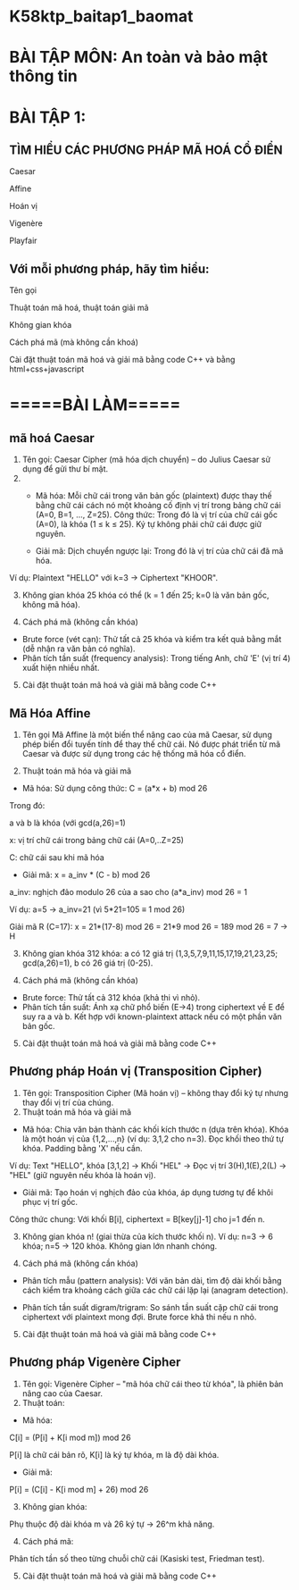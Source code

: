 # K58ktp_baitap1_baomat
# BÀI TẬP MÔN: An toàn và bảo mật thông tin
# BÀI TẬP 1:
## TÌM HIỂU CÁC PHƯƠNG PHÁP MÃ HOÁ CỔ ĐIỂN
Caesar

Affine

Hoán vị

Vigenère

Playfair
## Với mỗi phương pháp, hãy tìm hiểu:
Tên gọi

Thuật toán mã hoá, thuật toán giải mã

Không gian khóa

Cách phá mã (mà không cần khoá)

Cài đặt thuật toán mã hoá và giải mã bằng code C++ và bằng html+css+javascript

# =====BÀI LÀM=====
## mã hoá Caesar
1. Tên gọi: Caesar Cipher (mã hóa dịch chuyển) – do Julius Caesar sử dụng để gửi thư bí mật.
2. - Mã hóa: Mỗi chữ cái trong văn bản gốc (plaintext) được thay thế bằng chữ cái cách nó một khoảng cố định 
 vị trí trong bảng chữ cái (A=0, B=1, ..., Z=25). Công thức:
 Trong đó 
 là vị trí của chữ cái gốc (A=0), 
 là khóa (1 ≤ k ≤ 25). Ký tự không phải chữ cái được giữ nguyên.

   - Giải mã: Dịch chuyển ngược lại:
 Trong đó 
 là vị trí của chữ cái đã mã hóa.

Ví dụ: Plaintext "HELLO" với k=3 → Ciphertext "KHOOR".

3. Không gian khóa
25 khóa có thể (k = 1 đến 25; k=0 là văn bản gốc, không mã hóa).

4. Cách phá mã (không cần khóa)
- Brute force (vét cạn): Thử tất cả 25 khóa và kiểm tra kết quả bằng mắt (dễ nhận ra văn bản có nghĩa).
- Phân tích tần suất (frequency analysis): Trong tiếng Anh, chữ 'E' (vị trí 4) xuất hiện nhiều nhất.
5. Cài đặt thuật toán mã hoá và giải mã bằng code C++
## Mã Hóa Affine
1. Tên gọi
Mã Affine là một biến thể nâng cao của mã Caesar, sử dụng phép biến đổi tuyến tính để thay thế chữ cái. Nó được phát triển từ mã Caesar và được sử dụng trong các hệ thống mã hóa cổ điển.

2. Thuật toán mã hóa và giải mã
- Mã hóa: Sử dụng công thức: C = (a*x + b) mod 26

 Trong đó:

a và b là khóa (với gcd(a,26)=1)

x: vị trí chữ cái trong bảng chữ cái (A=0,..Z=25)

C: chữ cái sau khi mã hóa

- Giải mã: x = a_inv * (C - b) mod 26

a_inv: nghịch đảo modulo 26 của a sao cho (a*a_inv) mod 26 = 1

Ví dụ: a=5 → a_inv=21 (vì 5*21=105 ≡ 1 mod 26)

Giải mã R (C=17): x = 21*(17-8) mod 26 = 21*9 mod 26 = 189 mod 26 = 7 → H

3. Không gian khóa
312 khóa: a có 12 giá trị (1,3,5,7,9,11,15,17,19,21,23,25; gcd(a,26)=1), b có 26 giá trị (0-25).
   
4. Cách phá mã (không cần khóa)
- Brute force: Thử tất cả 312 khóa (khả thi vì nhỏ).
- Phân tích tần suất: Ánh xạ chữ phổ biến (E→4) trong ciphertext về E để suy ra a và b. Kết hợp với known-plaintext attack nếu có một phần văn bản gốc.

5. Cài đặt thuật toán mã hoá và giải mã bằng code C++

## Phương pháp Hoán vị (Transposition Cipher)

1. Tên gọi: Transposition Cipher (Mã hoán vị) – không thay đổi ký tự nhưng thay đổi vị trí của chúng.
2. Thuật toán mã hóa và giải mã
- Mã hóa: Chia văn bản thành các khối kích thước n (dựa trên khóa). Khóa là một hoán vị của {1,2,...,n} (ví dụ: 3,1,2 cho n=3). Đọc khối theo thứ tự khóa. Padding bằng 'X' nếu cần.

Ví dụ: Text "HELLO", khóa [3,1,2] → Khối "HEL" → Đọc vị trí 3(H),1(E),2(L) → "HEL" (giữ nguyên nếu khóa là hoán vị).

- Giải mã: Tạo hoán vị nghịch đảo của khóa, áp dụng tương tự để khôi phục vị trí gốc.

Công thức chung: Với khối B[i], ciphertext = B[key[j]-1] cho j=1 đến n.

3. Không gian khóa
n! (giai thừa của kích thước khối n). Ví dụ: n=3 → 6 khóa; n=5 → 120 khóa. Không gian lớn nhanh chóng.

4. Cách phá mã (không cần khóa)
- Phân tích mẫu (pattern analysis): Với văn bản dài, tìm độ dài khối bằng cách kiểm tra khoảng cách giữa các chữ cái lặp lại (anagram detection).

- Phân tích tần suất digram/trigram: So sánh tần suất cặp chữ cái trong ciphertext với plaintext mong đợi. Brute force khả thi nếu n nhỏ.
5. Cài đặt thuật toán mã hoá và giải mã bằng code C++
## Phương pháp Vigenère Cipher
1. Tên gọi: Vigenère Cipher – "mã hóa chữ cái theo từ khóa", là phiên bản nâng cao của Caesar.
2. Thuật toán:

- Mã hóa:

C[i] = (P[i] + K[i mod m]) mod 26


P[i] là chữ cái bản rõ, K[i] là ký tự khóa, m là độ dài khóa.

- Giải mã:

P[i] = (C[i] - K[i mod m] + 26) mod 26


3. Không gian khóa:

Phụ thuộc độ dài khóa m và 26 ký tự → 26^m khả năng.

4. Cách phá mã:

Phân tích tần số theo từng chuỗi chữ cái (Kasiski test, Friedman test).

5. Cài đặt thuật toán mã hoá và giải mã bằng code C++
## 


